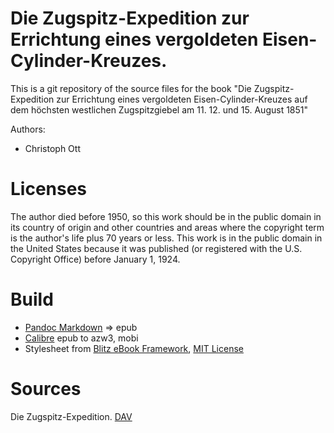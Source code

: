 # Die Zugspitz-Expedition zur Errichtung eines vergoldeten Eisen-Cylinder-Kreuzes.

This is a git repository of the source files for the book
"Die Zugspitz-Expedition zur Errichtung eines vergoldeten Eisen-Cylinder-Kreuzes auf dem höchsten westlichen Zugspitzgiebel  am 11. 12. und 15. August 1851"

Authors:

* Christoph Ott


# Licenses
The author died  before 1950, so this work should be in the public domain in
its country of origin and other countries and areas where the
copyright term is the author's life plus 70 years or less.
This work is in the public domain in the United States because it was
published (or registered with the U.S. Copyright Office)
before January 1, 1924.


# Build
* [Pandoc Markdown](https://pandoc.org/MANUAL.html#pandocs-markdown) => epub
* [Calibre](https://calibre-ebook.com/) epub to azw3, mobi
* Stylesheet from [Blitz eBook Framework](https://friendsofepub.github.io/Blitz/), [MIT License](https://github.com/FriendsOfEpub/Blitz/blob/master/LICENSE)

# Sources
Die Zugspitz-Expedition. [DAV](http://www.dav-bibliothek.de/webOPAC/Buecher/Ott.Zugspitzexpedition.pdf)
